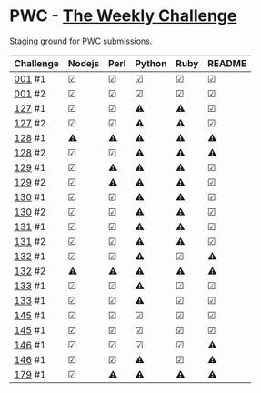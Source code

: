 # PWC - [The Weekly Challenge]

Staging ground for PWC submissions.

Challenge | Nodejs  | Perl    | Python  | Ruby    | README
--------- | ------- | ------- | ------- | ------- | -------
[001] #1  | &#9745; | &#9745; | &#9745; | &#9745; | &#9745;
[001] #2  | &#9745; | &#9745; | &#9745; | &#9745; | &#9745;
[127] #1  | &#9745; | &#9745; | &#9888; | &#9888; | &#9745;
[127] #2  | &#9745; | &#9745; | &#9888; | &#9888; | &#9745;
[128] #1  | &#9888; | &#9888; | &#9888; | &#9888; | &#9888;
[128] #2  | &#9745; | &#9745; | &#9888; | &#9888; | &#9888;
[129] #1  | &#9745; | &#9888; | &#9888; | &#9888; | &#9745;
[129] #2  | &#9745; | &#9888; | &#9888; | &#9888; | &#9745;
[130] #1  | &#9745; | &#9745; | &#9888; | &#9888; | &#9745;
[130] #2  | &#9745; | &#9745; | &#9888; | &#9888; | &#9745;
[131] #1  | &#9745; | &#9745; | &#9888; | &#9888; | &#9745;
[131] #2  | &#9745; | &#9745; | &#9888; | &#9888; | &#9745;
[132] #1  | &#9745; | &#9745; | &#9888; | &#9745; | &#9888;
[132] #2  | &#9888; | &#9888; | &#9888; | &#9888; | &#9888;
[133] #1  | &#9745; | &#9745; | &#9888; | &#9745; | &#9745;
[133] #1  | &#9745; | &#9745; | &#9888; | &#9745; | &#9745;
[145] #1  | &#9745; | &#9745; | &#9745; | &#9745; | &#9745;
[145] #1  | &#9745; | &#9745; | &#9745; | &#9745; | &#9745;
[146] #1  | &#9745; | &#9745; | &#9745; | &#9745; | &#9888;
[146] #1  | &#9745; | &#9745; | &#9888; | &#9745; | &#9888;
[179] #1  | &#9745; | &#9888; | &#9888; | &#9888; | &#9888;

[The Weekly Challenge]: https://theweeklychallenge.org/
[001]: https://theweeklychallenge.org/blog/perl-weekly-challenge-001/
[127]: https://theweeklychallenge.org/blog/perl-weekly-challenge-127/
[128]: https://theweeklychallenge.org/blog/perl-weekly-challenge-128/
[129]: https://theweeklychallenge.org/blog/perl-weekly-challenge-129/
[130]: https://theweeklychallenge.org/blog/perl-weekly-challenge-130/
[131]: https://theweeklychallenge.org/blog/perl-weekly-challenge-131/
[132]: https://theweeklychallenge.org/blog/perl-weekly-challenge-132/
[133]: https://theweeklychallenge.org/blog/perl-weekly-challenge-133/
[145]: https://theweeklychallenge.org/blog/perl-weekly-challenge-145/
[146]: https://theweeklychallenge.org/blog/perl-weekly-challenge-146/
[179]: https://theweeklychallenge.org/blog/perl-weekly-challenge-179/
